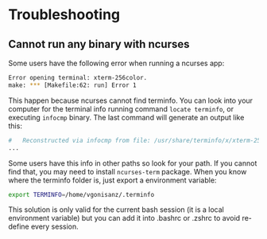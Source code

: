 # Troubleshooting

## Cannot run any binary with ncurses

Some users have the following error when running a ncurses app:

```bash
Error opening terminal: xterm-256color.
make: *** [Makefile:62: run] Error 1
```

This happen because ncurses cannot find terminfo. You can look into your computer
for the terminal info running command `locate terminfo`, or executing `infocmp`
binary. The last command will generate an output like this:

```bash
#	Reconstructed via infocmp from file: /usr/share/terminfo/x/xterm-256color
...
```

Some users have this info in other paths so look for your path. If you cannot find that,
you may need to install `ncurses-term` package. When you know where the terminfo folder
is, just export a environment variable:

```bash
export TERMINFO=/home/vgonisanz/.terminfo
```

This solution is only valid for the current bash session (it is a local environment variable)
but you can add it into .bashrc or .zshrc to avoid re-define every session.
